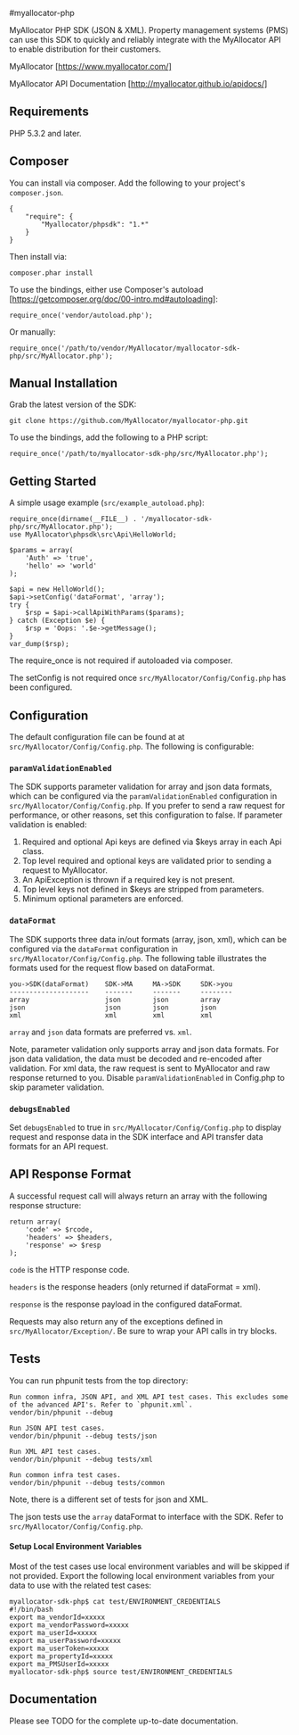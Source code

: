#myallocator-php

MyAllocator PHP SDK (JSON & XML). Property management systems (PMS) can use this SDK to quickly and reliably integrate with the MyAllocator API to enable distribution for their customers.

MyAllocator [https://www.myallocator.com/]

MyAllocator API Documentation [http://myallocator.github.io/apidocs/]

## Requirements

PHP 5.3.2 and later.

## Composer

You can install via composer. Add the following to your project's `composer.json`.

    {
        "require": {
            "Myallocator/phpsdk": "1.*"
        }
    }

Then install via:

    composer.phar install

To use the bindings, either use Composer's autoload [https://getcomposer.org/doc/00-intro.md#autoloading]:

    require_once('vendor/autoload.php');

Or manually:

    require_once('/path/to/vendor/MyAllocator/myallocator-sdk-php/src/MyAllocator.php');

## Manual Installation

Grab the latest version of the SDK:

    git clone https://github.com/MyAllocator/myallocator-php.git

To use the bindings, add the following to a PHP script:

    require_once('/path/to/myallocator-sdk-php/src/MyAllocator.php');

## Getting Started

A simple usage example (`src/example_autoload.php`):

    require_once(dirname(__FILE__) . '/myallocator-sdk-php/src/MyAllocator.php');
    use MyAllocator\phpsdk\src\Api\HelloWorld;

    $params = array(
        'Auth' => 'true',
        'hello' => 'world'
    );

    $api = new HelloWorld();
    $api->setConfig('dataFormat', 'array');
    try {
        $rsp = $api->callApiWithParams($params);
    } catch (Exception $e) {
        $rsp = 'Oops: '.$e->getMessage();
    }
    var_dump($rsp);

The require_once is not required if autoloaded via composer.

The setConfig is not required once `src/MyAllocator/Config/Config.php` has been configured.

## Configuration

The default configuration file can be found at at `src/MyAllocator/Config/Config.php`. The following is configurable:

### `paramValidationEnabled`

The SDK supports parameter validation for array and json data formats, which can be configured via the `paramValidationEnabled` configuration in `src/MyAllocator/Config/Config.php`. If you prefer to send a raw request for performance, or other reasons, set this configuration to false. If parameter validation is enabled:

1.  Required and optional Api keys are defined via $keys array in each Api class.
2.  Top level required and optional keys are validated prior to sending a request to MyAllocator.
3.  An ApiException is thrown if a required key is not present.
4.  Top level keys not defined in $keys are stripped from parameters.
5.  Minimum optional parameters are enforced.

### `dataFormat`

The SDK supports three data in/out formats (array, json, xml), which can be configured via the `dataFormat` configuration in `src/MyAllocator/Config/Config.php`. The following table illustrates the formats used for the request flow based on dataFormat.

    you->SDK(dataFormat)    SDK->MA     MA->SDK     SDK->you
    --------------------    -------     -------     --------
    array                   json        json        array
    json                    json        json        json
    xml                     xml         xml         xml

`array` and `json` data formats are preferred vs. `xml`.

Note, parameter validation only supports array and json data formats. For json data validation, the data must be decoded and re-encoded after validation. For xml data, the raw request is sent to MyAllocator and raw response returned to you. Disable `paramValidationEnabled` in Config.php to skip parameter validation.

### `debugsEnabled`

Set `debugsEnabled` to true in `src/MyAllocator/Config/Config.php` to display request and response data in the SDK interface and API transfer data formats for an API request.

## API Response Format

A successful request call will always return an array with the following response structure:

    return array(
        'code' => $rcode,
        'headers' => $headers,
        'response' => $resp
    );

`code` is the HTTP response code.

`headers` is the response headers (only returned if dataFormat = xml).

`response` is the response payload in the configured dataFormat.

Requests may also return any of the exceptions defined in `src/MyAllocator/Exception/`. Be sure to wrap your API calls in try blocks.

## Tests

You can run phpunit tests from the top directory:

    Run common infra, JSON API, and XML API test cases. This excludes some of the advanced API's. Refer to `phpunit.xml`.
    vendor/bin/phpunit --debug

    Run JSON API test cases.
    vendor/bin/phpunit --debug tests/json

    Run XML API test cases.
    vendor/bin/phpunit --debug tests/xml

    Run common infra test cases.
    vendor/bin/phpunit --debug tests/common

Note, there is a different set of tests for json and XML.

The json tests use the `array` dataFormat to interface with the SDK. Refer to `src/MyAllocator/Config/Config.php`.

#### Setup Local Environment Variables

Most of the test cases use local environment variables and will be skipped if not provided. Export the following local environment variables from your data to use with the related test cases:

    myallocator-sdk-php$ cat test/ENVIRONMENT_CREDENTIALS 
    #!/bin/bash
    export ma_vendorId=xxxxx
    export ma_vendorPassword=xxxxx
    export ma_userId=xxxxx
    export ma_userPassword=xxxxx
    export ma_userToken=xxxxx
    export ma_propertyId=xxxxx
    export ma_PMSUserId=xxxxx
    myallocator-sdk-php$ source test/ENVIRONMENT_CREDENTIALS

## Documentation

Please see TODO for the complete up-to-date documentation.
